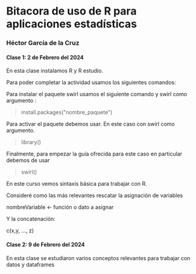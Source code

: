 # Bitacora de uso de R para aplicaciones estadísticas

### Héctor García de la Cruz

#### Clase 1: 2 de Febrero del 2024

En esta clase instalamos R y R estudio. 

Para poder completar la actividad usamos los siguientes comandos:

Para instalar el paquete swirl usamos el siguiente comando y swirl como argumento :

> install.packages("nombre_paquete")

Para activar el paquete debemos usar. En este caso con swirl como argumento.

>library()

Finalmente, para empezar la guía ofrecida para este caso en particular debemos de usar

>swirl()

En este curso vemos sintaxis básica para trabajar con R.

Consideré como las más relevantes rescatar la asignación de variables

nombreVariable <- función o dato a asignar

Y la concatenación:

c(x,y, ..., z)

#### Clase 2: 9 de Febrero del 2024

En esta clase se estudiaron varios conceptos relevantes para trabajar con datos y dataframes
